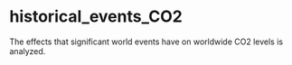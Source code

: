# historical_events_CO2
The effects that significant world events have on worldwide CO2 levels is analyzed. 
